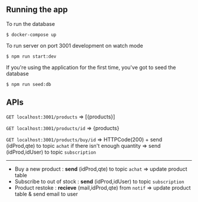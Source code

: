 ## Running the app

To run the database
```
$ docker-compose up
```

To run server on port 3001 development on watch mode
```
$ npm run start:dev
```

If you're using the application for the first time, you've got to seed the database
```
$ npm run seed:db
```

## APIs

```GET localhost:3001/products```		=> [{products}]

```GET localhost:3001/products/id``` 	=> {products}

```GET localhost:3001/products/buy/id``` => HTTPCode(200) + send (idProd,qte) to topic ``achat`` 
                                            if there isn't enough quantity => send (idProd,idUser) to topic ``subscription`` 
***

- Buy a new product : **send** (idProd,qte) to topic ``achat`` => update product table
- Subscribe to out of stock : **send** (idProd,idUser) to topic ``subscription`` 
- Product restoke : **recieve** (mail,idProd,qte) from ``notif`` => update product table & send email to user



